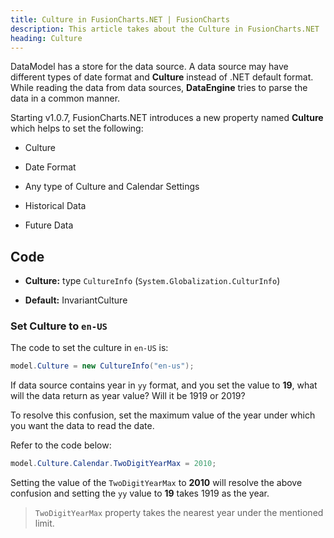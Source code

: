 ```yaml
---
title: Culture in FusionCharts.NET | FusionCharts
description: This article takes about the Culture in FusionCharts.NET
heading: Culture
---
```


DataModel has a store for the data source. A data source may have different types of date format and **Culture** instead of .NET default format. While reading the data from data sources, **DataEngine** tries to parse the data in a common manner.

Starting v1.0.7, FusionCharts.NET introduces a new property named **Culture** which helps to set the following:

- Culture

- Date Format

- Any type of Culture and Calendar Settings

- Historical Data

- Future Data

## Code

- **Culture:** type `CultureInfo` (`System.Globalization.CulturInfo`)

- **Default:** InvariantCulture

### Set Culture to `en-US`

The code to set the culture in `en-US` is:

```csharp
model.Culture = new CultureInfo("en-us");
```

If data source contains year in `yy` format, and you set the value to **19**, what will the data return as year value? Will it be 1919 or 2019?

To resolve this confusion, set the maximum value of the year under which you want the data to read the date.

Refer to the code below:

```csharp
model.Culture.Calendar.TwoDigitYearMax = 2010;
```

Setting the value of the `TwoDigitYearMax` to **2010** will resolve the above confusion and setting the `yy` value to **19** takes 1919 as the year.

> `TwoDigitYearMax` property takes the nearest year under the mentioned limit.
